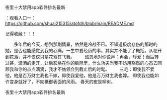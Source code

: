 夜里十大禁用app软件排名最新

：观看入口一：https://github.com/shuai215315/atofdh/blob/main/README.md


记得收藏！！！



　　多年后的今天，想到那副情景，依然是冷战不已。不知道极度悲伤的那时的她，是否也能感觉到我的心痛。一生中要经历的事，其实并不能了了概括。从花开到花落，并不仅仅只是花絮在飞舞。
　　诚恳地对你说声：再会，珍爱！而后转过甚，潇洒的走开，让后影烙在你的脑际里，什么功夫当我不妨用豁然的心态去回顾我和你的点点滴滴，我才不妨领会到截止后的时髦。
　　三毛：即使我不爱他，他是百万财主我也不嫁，即使我爱他，他是万万财主我也嫁。
即使我也能如许变身就好了，不妨抵御表面的风雨。
春天的宏是柳树。







夜里十大禁用app软件排名最新
